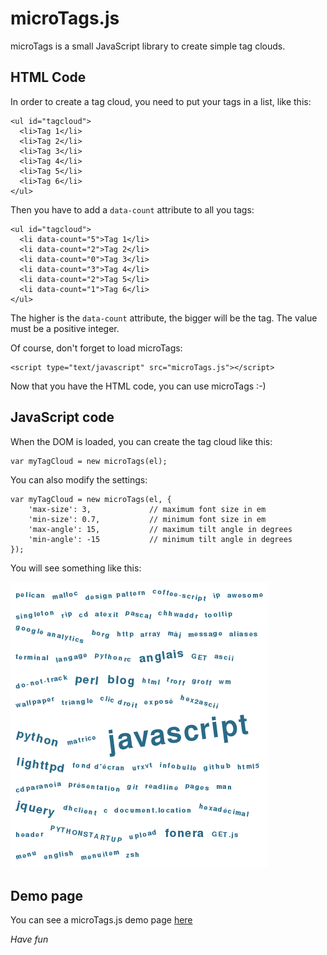 # microTags.js

microTags is a small JavaScript library to create simple tag clouds.

## HTML Code


In order to create a tag cloud, you need to put your tags in a list, like this:

    <ul id="tagcloud">
      <li>Tag 1</li>
      <li>Tag 2</li>
      <li>Tag 3</li>
      <li>Tag 4</li>
      <li>Tag 5</li>
      <li>Tag 6</li>
    </ul>

Then you have to add a `data-count` attribute to all you tags:

    <ul id="tagcloud">
      <li data-count="5">Tag 1</li>
      <li data-count="2">Tag 2</li>
      <li data-count="0">Tag 3</li>
      <li data-count="3">Tag 4</li>
      <li data-count="2">Tag 5</li>
      <li data-count="1">Tag 6</li>
    </ul>

The higher is the `data-count` attribute, the bigger will be the tag. 
The value must be a positive integer.

Of course, don't forget to load microTags:

    <script type="text/javascript" src="microTags.js"></script>

Now that you have the HTML code, you can use microTags :-)


## JavaScript code

When the DOM is loaded, you can create the tag cloud like this:

    var myTagCloud = new microTags(el);

You can also modify the settings:

    var myTagCloud = new microTags(el, {
        'max-size': 3,             // maximum font size in em
        'min-size': 0.7,           // minimum font size in em  
        'max-angle': 15,           // maximum tilt angle in degrees
        'min-angle': -15           // minimum tilt angle in degrees
    });

You will see something like this:

![Screenshot](https://github.com/m-r-r/microTags.js/raw/master/screenshot.png)

## Demo page

You can see a microTags.js demo page [here](http://m-r-r.github.com/microTags.js)

*Have fun*
